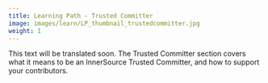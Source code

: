 ```yaml
---
title: Learning Path - Trusted Committer
image: images/learn/LP_thumbnail_trustedcommitter.jpg
weight: 1
---
```


This text will be translated soon. The Trusted Committer section covers what it means to be an InnerSource Trusted Committer, and how to support your contributors.
<!--- This file autogenerated from https://github.com/InnerSourceCommons/InnerSourceLearningPath/blob/main/scripts -->